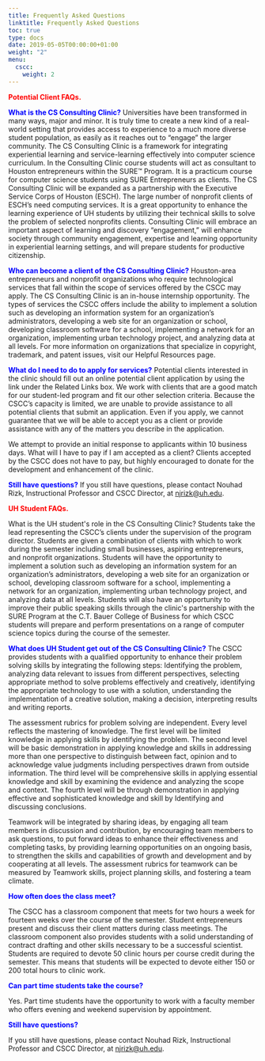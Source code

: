 ```yaml
---
title: Frequently Asked Questions
linktitle: Frequently Asked Questions
toc: true
type: docs
date: 2019-05-05T00:00:00+01:00
weight: "2"
menu:
  cscc:
    weight: 2
---
```


<span style="color:red">**Potential Client FAQs.** </span>

<span style="color:blue">**What is the CS Consulting Clinic?** </span> 
Universities have been transformed in many ways, major and minor. It is truly time to create a new kind of a real-world setting that provides access to experience to a much more diverse student population, as easily as it reaches out to “engage” the larger community.
The CS Consulting Clinic is a framework for integrating experiential learning and service-learning effectively into computer science curriculum. In the Consulting Clinic course students will act as consultant to Houston entrepreneurs within the SURE™ Program. It is a practicum course for computer science students using SURE Entrepreneurs as clients.
The CS Consulting Clinic will be expanded as a partnership with the Executive Service Corps of Houston (ESCH). The large number of nonprofit clients of ESCH’s need computing services. It is a great opportunity to enhance the learning experience of UH students by utilizing their technical skills to solve the problem of selected nonprofits clients.
Consulting Clinic will embrace an important aspect of learning and discovery “engagement,” will enhance society through community engagement, expertise and learning opportunity in experiential learning settings, and will prepare students for productive citizenship.

<span style="color:blue">**Who can become a client of the CS Consulting Clinic?** </span> 
Houston-area entrepreneurs and nonprofit organizations who require technological services that fall within the scope of services offered by the CSCC may apply. 
The CS Consulting Clinic is an in-house internship opportunity. The types of services the CSCC offers include the ability to implement a solution such as developing an information system for an organization’s administrators, developing a web site for an organization or school, developing classroom software for a school, implementing a network for an organization, implementing urban technology project, and analyzing data at all levels.
For more information on organizations that specialize in copyright, trademark, and patent issues, visit our Helpful Resources page. 

<span style="color:blue">**What do I need to do to apply for services?** </span> 
Potential clients interested in the clinic should fill out an online potential client application by using the link under the Related Links box. 
We work with clients that are a good match for our student-led program and fit our other selection criteria. Because the CSCC’s capacity is limited, we are unable to provide assistance to all potential clients that submit an application. Even if you apply, we cannot guarantee that we will be able to accept you as a client or provide assistance with any of the matters you describe in the application. 

We attempt to provide an initial response to applicants within 10 business days. 
What will I have to pay if I am accepted as a client?
Clients accepted by the CSCC does not have to pay, but highly encouraged to donate for the development and enhancement of the clinic.

<span style="color:blue">**Still have questions?** </span> 
If you still have questions, please contact Nouhad Rizk, Instructional Professor and CSCC Director, at njrizk@uh.edu.

<span style="color:red">**UH Student FAQs.**</span>

What is the UH student's role in the CS Consulting Clinic? 
Students take the lead representing the CSCC’s clients under the supervision of the program director. Students are given a combination of clients with which to work during the semester including small businesses, aspiring entrepreneurs, and nonprofit organizations. Students will have the opportunity to  implement a solution such as developing an information system for an organization’s administrators, developing a web site for an organization or school, developing classroom software for a school, implementing a network for an organization, implementing urban technology project, and analyzing data at all levels.
Students will also have an opportunity to improve their public speaking skills through the clinic's partnership with the SURE Program at the C.T. Bauer College of Business for which CSCC students will prepare and perform presentations on a range of computer science topics during the course of the semester.

<span style="color:blue">**What does UH Student get out of the CS Consulting Clinic?** </span> 
The CSCC provides students with a qualified opportunity to enhance their problem solving skills by integrating the following  steps: Identifying the problem, analyzing data relevant to issues from different perspectives, selecting appropriate method to solve problems effectively and creatively, identifying the appropriate technology to use with a solution, understanding the implementation of a creative solution, making a decision, interpreting results and writing reports.

The assessment rubrics for problem solving are independent. Every level reflects the mastering of knowledge. The first level will be limited knowledge in applying skills by identifying the problem. The second level will be basic demonstration in applying knowledge and skills in addressing more than one perspective to distinguish between fact, opinion and to acknowledge value judgments including perspectives drawn from outside information. The third level will be comprehensive skills in applying essential knowledge and skill by examining the evidence and analyzing the scope and context. The fourth level will be through demonstration in applying effective and sophisticated knowledge and skill by Identifying and discussing conclusions.

Teamwork will be integrated by sharing ideas, by engaging all team members in discussion and contribution, by encouraging team members to ask questions, to put forward ideas to enhance their effectiveness and completing tasks, by providing learning opportunities on an ongoing basis, to strengthen the skills and capabilities of growth and development and by cooperating at all levels. The assessment rubrics for teamwork can be measured by Teamwork skills, project planning skills, and fostering a team climate. 

<span style="color:blue">**How often does the class meet?** </span>

The CSCC has a classroom component that meets for two hours a week for fourteen weeks over the course of the semester. Student entrepreneurs present and discuss their client matters during class meetings. The classroom component also provides students with a solid understanding of contract drafting and other skills necessary to be a successful scientist. Students are required to devote 50 clinic hours per course credit during the semester. This means that students will be expected to devote either 150 or 200 total hours to clinic work.

<span style="color:blue">**Can part time students take the course?** </span>

Yes. Part time students have the opportunity to work with a faculty member who offers evening and weekend supervision by appointment.

<span style="color:blue">**Still have questions?** </span>

If you still have questions, please contact Nouhad Rizk, Instructional Professor and CSCC Director, at njrizk@uh.edu.

